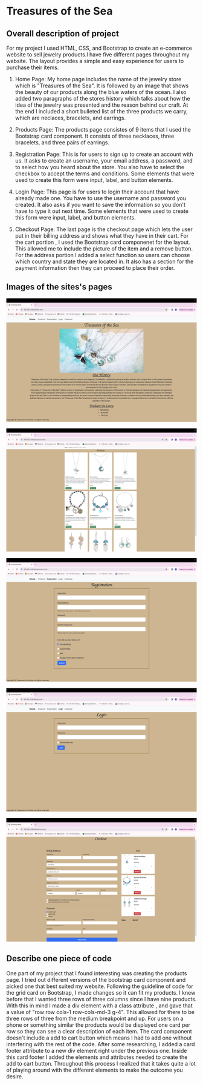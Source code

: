 # Treasures of the Sea

## Overall description of project

For my project I used HTML, CSS, and Bootstrap to create an e-commerce website to sell jewelry products.I have five different
pages throughout my website. The layout provides a simple and easy experience for users to purchase their items.

1. Home Page: My home page includes the name of the jewelry store which is "Treasures of the Sea". It is followed by an image
that shows the beauty of our products along the blue waters of the ocean. I also added two paragraphs of the stores history which talks about how the idea of the jewelry was presented and the reason behind our craft. At the end I included a short bulleted list 
of the three products we carry, which are neclaces, bracelets, and earrings.

2. Products Page: The products page consistes of 9 items that I used the Bootstrap card component. It consists of three necklaces, three bracelets, and three pairs of earrings. 

3. Registration Page: This is for users to sign up to create an account with us. It asks to create an username, your email address, a password, and to select how you heard about the store. You also have to select the checkbox to accept the terms and conditions. Some elements that were used to create this form were input, label, and button elements.

4. Login Page: This page is for users to login their account that have already made one. You have to use the username and password you created. It also asks if you want to save the information so you don't have to type it out next time. Some elements that were used to create this form were input, label, and button elements.

5. Checkout Page: The last page is the checkout page which lets the user put in their billing address and shows what they have in their cart. For the cart portion , I used the Bootstrap card componenet for the layout. This allowed me to include the picture of the item and a remove button. For the address portion I added a select function so users can choose which country and state they are located in. It also has a section for the payment information then they can proceed to place their order. 

## Images of the sites's pages 

![HomePage](images/ScHomePage.png)

![ProductPage](images/ScProductPage.png)

![RegistrationPage](images/ScRegistrationPage.png)

![LoginPage](images/ScLoginPage.png)

![CheckoutPage](images/ScCheckoutPage.png)

## Describe one piece of code 

One part of my project that I found interesting was creating the products page. I tried out different versions of the bootstrap card component and picked one that best suited my website.  Following the guideline of code for the grid card on Bootstrap, I made changes so it can fit my products. I knew before that I wanted three rows of three columns since I have nine products. With this in mind I made a div element with a class attribute , and gave that a value of "row row cols-1 row-cols-md-3 g-4". This allowed for there to be three rows of three from the medium breakpoint and up. For users on a phone or something similar the products would be displayed one card per row so they can see a clear description of each item. The card component doesn't include a add to cart button which means I had to add one without interfering with the rest of the code. After some researching, I added a card footer attribute to a new div element right under the previous one. Inside this card footer I added the elements and attributes needed to create the add to cart button. Throughout this process I realized that it takes quite a lot of playing around with the different elements to make the outcome you desire. 
